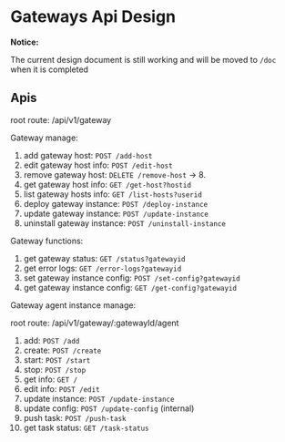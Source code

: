 # Gateways Api Design

**Notice:**

The current design document is still working and will be moved to `/doc` when it is completed

## Apis

root route: /api/v1/gateway

Gateway manage:

1. add gateway host: `POST /add-host`
2. edit gateway host info: `POST /edit-host`
3. remove gateway host: `DELETE /remove-host` -> 8.
4. get gateway host info: `GET /get-host?hostid`
5. list gateway hosts info: `GET /list-hosts?userid`
6. deploy gateway instance: `POST /deploy-instance`
7. update gateway instance: `POST /update-instance`
8. uninstall gateway instance: `POST /uninstall-instance`

Gateway functions:

1. get gateway status: `GET /status?gatewayid`
2. get error logs: `GET /error-logs?gatewayid`
3. set gateway instance config: `POST /set-config?gatewayid`
4. get gateway instance config: `GET /get-config?gatewayid`

Gateway agent instance manage:

root route: /api/v1/gateway/:gatewayId/agent

1. add: `POST /add`
2. create: `POST /create`
3. start: `POST /start`
4. stop: `POST /stop`
5. get info: `GET /`
6. edit info: `POST /edit`
7. update instance: `POST /update-instance`
8. update config: `POST /update-config`
(internal)
9. push task: `POST /push-task`
10. get task status: `GET /task-status`
